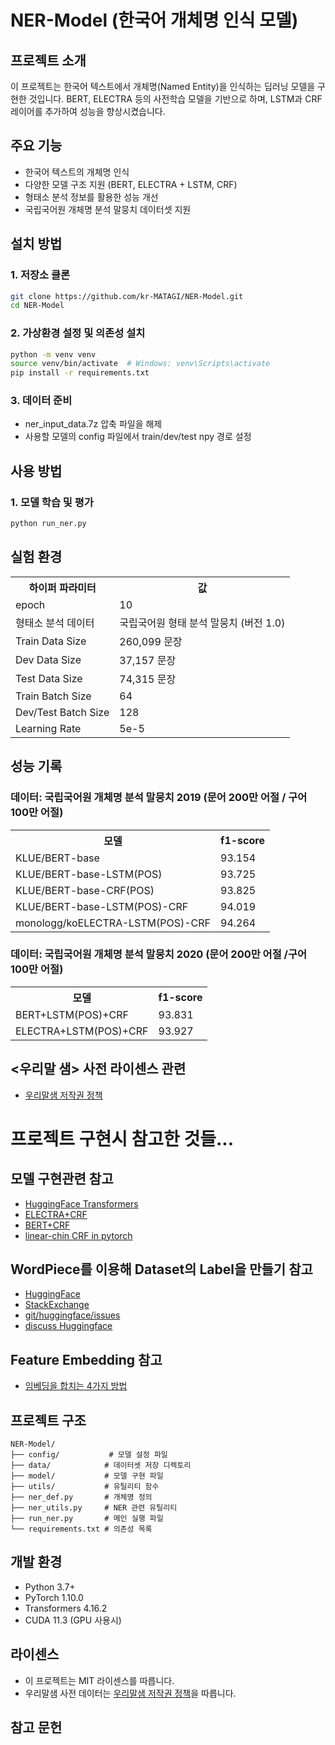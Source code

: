 # NER-Model (한국어 개체명 인식 모델)

## 프로젝트 소개
이 프로젝트는 한국어 텍스트에서 개체명(Named Entity)을 인식하는 딥러닝 모델을 구현한 것입니다. BERT, ELECTRA 등의 사전학습 모델을 기반으로 하며, LSTM과 CRF 레이어를 추가하여 성능을 향상시켰습니다.

## 주요 기능
- 한국어 텍스트의 개체명 인식
- 다양한 모델 구조 지원 (BERT, ELECTRA + LSTM, CRF)
- 형태소 분석 정보를 활용한 성능 개선
- 국립국어원 개체명 분석 말뭉치 데이터셋 지원

## 설치 방법

### 1. 저장소 클론
```bash
git clone https://github.com/kr-MATAGI/NER-Model.git
cd NER-Model
```

### 2. 가상환경 설정 및 의존성 설치
```bash
python -m venv venv
source venv/bin/activate  # Windows: venv\Scripts\activate
pip install -r requirements.txt
```

### 3. 데이터 준비
- ner_input_data.7z 압축 파일을 해제
- 사용할 모델의 config 파일에서 train/dev/test npy 경로 설정

## 사용 방법

### 1. 모델 학습 및 평가
```bash
python run_ner.py
```

## 실험 환경
  <table>
  <th>하이퍼 파라미터</th><th>값</th>
  <tr>
    <td>epoch</td><td>10</td>
  </tr>
  <tr>
    <td>형태소 분석 데이터</td><td>국립국어원 형태 분석 말뭉치 (버전 1.0)</td>
  </tr>
  <tr>
    <td>Train Data Size</td><td>260,099 문장</td>
  </tr>
  <tr>
    <td>Dev Data Size</td><td>37,157 문장</td>
  </tr>
  <tr>
    <td>Test Data Size</td><td>74,315 문장</td>
  </tr>
  <tr>
    <td>Train Batch Size</td><td>64</td>
  </tr>
  <tr>
    <td>Dev/Test Batch Size</td><td>128</td>
  </tr>
  <tr>
    <td>Learning Rate</td><td>5e-5</td>
  </tr>
  </table>

## 성능 기록
  ### 데이터: 국립국어원 개체명 분석 말뭉치 2019 (문어 200만 어절 / 구어 100만 어절)
  
  <table>
    <th>모델</th><th>f1-score</th>
  <tr>
    <td>KLUE/BERT-base</td><td>93.154</td>
  </tr>
  <tr>
    <td>KLUE/BERT-base-LSTM(POS)</td><td>93.725</td>
  </tr>
  <tr>
    <td>KLUE/BERT-base-CRF(POS)</td><td>93.825</td>
  </tr>
  <tr>
    <td>KLUE/BERT-base-LSTM(POS)-CRF</td><td>94.019</td>
  </tr>
  <tr>
    <td>monologg/koELECTRA-LSTM(POS)-CRF</td><td>94.264</td>
  </tr>
  
  </table>
  
  ### 데이터: 국립국어원 개체명 분석 말뭉치 2020 (문어 200만 어절 /구어 100만 어절)
  
  <table>
  <th>모델</th><th>f1-score</th>
  <tr>
    <td>BERT+LSTM(POS)+CRF</td><td>93.831</td>
  </tr>
  <tr>
    <td>ELECTRA+LSTM(POS)+CRF</td><td>93.927</td>
  </tr>
  </table>

## <우리말 샘> 사전 라이센스 관련
  - [우리말샘 저작권 정책](https://opendict.korean.go.kr/service/copyrightPolicy)

# 프로젝트 구현시 참고한 것들...
## 모델 구현관련 참고
  - [HuggingFace Transformers](https://huggingface.co/docs/transformers/custom_datasets#tok-ner)
  - [ELECTRA+CRF](https://github.com/Hanlard/Electra_CRF_NER)
  - [BERT+CRF](https://github.com/eagle705/pytorch-bert-crf-ner)
  - [linear-chin CRF in pytorch](https://towardsdatascience.com/implementing-a-linear-chain-conditional-random-field-crf-in-pytorch-16b0b9c4b4ea)

## WordPiece를 이용해 Dataset의 Label을 만들기 참고
  - [HuggingFace](https://huggingface.co/docs/transformers/custom_datasets#tok-ner)
  - [StackExchange](https://datascience.stackexchange.com/questions/69640/what-should-be-the-labels-for-subword-tokens-in-bert-for-ner-task)
  - [git/huggingface/issues](https://github.com/huggingface/transformers/issues/323)
  - [discuss Huggingface](https://discuss.huggingface.co/t/converting-word-level-labels-to-wordpiece-level-for-token-classification/2118/6)   

## Feature Embedding 참고
  - [임베딩을 합치는 4가지 방법](https://jeonghyeokpark.netlify.app/pytorch/2020/12/17/pytorch5.html)

## 프로젝트 구조
```
NER-Model/
├── config/           # 모델 설정 파일
├── data/            # 데이터셋 저장 디렉토리
├── model/           # 모델 구현 파일
├── utils/           # 유틸리티 함수
├── ner_def.py       # 개체명 정의
├── ner_utils.py     # NER 관련 유틸리티
├── run_ner.py       # 메인 실행 파일
└── requirements.txt # 의존성 목록
```

## 개발 환경
- Python 3.7+
- PyTorch 1.10.0
- Transformers 4.16.2
- CUDA 11.3 (GPU 사용시)

## 라이센스
- 이 프로젝트는 MIT 라이센스를 따릅니다.
- 우리말샘 사전 데이터는 [우리말샘 저작권 정책](https://opendict.korean.go.kr/service/copyrightPolicy)을 따릅니다.

## 참고 문헌
